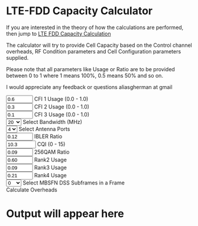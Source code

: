 # LTE-FDD Capacity Calculator

If you are interested in the theory of how the calculations are performed, then jump to [LTE FDD Capacity Calculation](ltefdddimensioning.md)

The calculator will try to provide Cell Capacity based on the Control channel overheads, RF Condition parameters and Cell Configuration parameters supplied.

Please note that all parameters like Usage or Ratio are to be provided between 0 to 1 where 1 means 100%, 0.5 means 50% and so on.

I would appreciate any feedback or questions aliasgherman at gmail



<link rel="stylesheet" href="https://cdnjs.cloudflare.com/ajax/libs/materialize/1.0.0/css/materialize.min.css">
<script src="https://cdnjs.cloudflare.com/ajax/libs/materialize/1.0.0/js/materialize.min.js"></script>



<div class="row">
    <div class="input-field col s12 m6 l6">
          <input id="cfi1_usage" type="number" class="validate" min="0.0" max="1.0" step="0.01" value="0.6">
          <label for="cfi1_usage">CFI 1 Usage (0.0 - 1.0)</label>
    </div>
</div>

<div class="row">
    <div class="input-field col s12 m6 l6">
          <input id="cfi2_usage" type="number" class="validate" min="0.0" max="1.0" step="0.01" value="0.3">
          <label for="cfi2_usage">CFI 2 Usage (0.0 - 1.0)</label>
    </div>
</div>

<div class="row">
    <div class="input-field col s12 m6 l6">
          <input id="cfi3_usage" type="number" class="validate" min="0.0" max="1.0" step="0.01" value="0.1">
          <label for="cfi3_usage">CFI 3 Usage (0.0 - 1.0)</label>
    </div>
</div>

<div class="row">
    <div class="input-field col s12 m6 l6">
    <select id="bandwidth_select">
      <option value="1.4">1.4</option>
      <option value="3">3</option>
      <option value="5">5</option>
      <option value="10">10</option>
      <option value="15">15</option>
      <option value="20" selected>20</option>        
    </select>
    <label>Select Bandwidth (MHz)</label>
    </div>
</div>	

<div class="row">
    <div class="input-field col s12 m6 l6" >
    <select id="antenna_select">
      <option value="1">1</option>
      <option value="2">2</option>
      <option value="4" selected>4</option>
    </select>
    <label>Select Antenna Ports</label>
    </div>
</div>

<div class="row">
    <div class="input-field col s12 m6 l6">
          <input id="ibler_ratio" type="number" class="validate" min="0.0" max="1.0" step="0.01" value="0.12">
          <label for="ibler_ratio">IBLER Ratio</label>
    </div>
</div>	
<div class="row">
    <div class="input-field col s12 m6 l6">
          <input id="cqi_value" type="number" class="validate" min="0.0" max="15.0" step="0.01" value="10.3">
          <label for="cqi_value">CQI (0 - 15)</label>
    </div>
</div>
<div class="row">
    <div class="input-field col s12 m6 l6">
          <input id="qam256_ratio" type="number" class="validate" min="0.0" max="1.0" step="0.01" value="0.09">
          <label for="qam256_ratio">256QAM Ratio</label>
    </div>
</div>	
<div class="row">
    <div class="input-field col s12 m6 l6">
          <input id="rank2_ratio" type="number" class="validate" min="0.0" max="1.0" step="0.01" value="0.60">
          <label for="rank2_ratio">Rank2 Usage</label>
    </div>
</div>

<div class="row">	
    <div class="input-field col s12 m6 l6">
          <input id="rank3_ratio" type="number" class="validate" min="0.0" max="1.0" step="0.01" value="0.09">
          <label for="rank3_ratio">Rank3 Usage</label>
    </div>	
</div>

<div class="row">	
    <div class="input-field col s12 m6 l6">
          <input id="rank4_ratio" type="number" class="validate" min="0.0" max="1.0" step="0.01" value="0.21">
          <label for="rank4_ratio">Rank4 Usage</label>
    </div>
</div>

<div class="row">
    <div class="input-field col s12 m6 l6" >
    <select id="mbsfn_usage">
      <option value="0" selected>0</option>
      <option value="0.5">0.5</option>
      <option value="1" >1</option>
	  <option value="2" >2</option>
	  <option value="3" >3</option>
	  <option value="4" >4</option>
	  <option value="5" >5</option>
	  <option value="6" >6</option>
    </select>
    <label>Select MBSFN DSS Subframes in a Frame</label>
    </div>
</div>


<div class="row">
    <div class="input-field col s12 m6 l6">
        <a class="waves-effect waves-light btn" id="calculate_control_overheads" onclick="calc_overheads()">Calculate Overheads</a>
    </div>
</div>

<div class="row">
	<div id="calculation_output">
		<h1>Output will appear here</h1>
	</div>
</div>

<script>

window.onload = function() {
  M.AutoInit();
  console.log("Page loaded");
}

function calc_overheads() {
	console.log("Inside the function");
	var cfi1 = document.getElementById("cfi1_usage").valueAsNumber;
	var cfi2 = document.getElementById("cfi2_usage").valueAsNumber;
	var cfi3 = document.getElementById("cfi3_usage").valueAsNumber;
	var cqi = document.getElementById("cqi_value").valueAsNumber;
	var rank2 = document.getElementById("rank2_ratio").valueAsNumber;
	var rank3 = document.getElementById("rank3_ratio").valueAsNumber;
	var rank4 = document.getElementById("rank4_ratio").valueAsNumber;
	var ibler = document.getElementById("ibler_ratio").valueAsNumber;
	var qam256 = document.getElementById("qam256_ratio").valueAsNumber;
	
	
	console.log(cfi1 + cfi2 + cfi3);
	
	var numantenna = document.getElementById("antenna_select").value;
	var bandwidth = document.getElementById("bandwidth_select").value;
	var mbsfn = document.getElementById("mbsfn_usage").value;
	
	console.log(numantenna);
	console.log(bandwidth);
	
	if (cfi1 < 0 || cfi1 > 1) {
		M.toast({html: "<div><B>ERROR</B><br /> CFI1 Usage should be a number between 0 to 1</div>", classes: 'rounded'});
		return;
	}
	if (cfi2 < 0 || cfi2 > 1) {
		M.toast({html: "<div><B>ERROR</B><br /> CFI2 Usage should be a number between 0 to 1</div>", classes: 'rounded'});
		return;
	}
	if (cfi3 < 0 || cfi3 > 1) {
		M.toast({html: "<div><B>ERROR</B><br /> CFI3 Usage should be a number between 0 to 1</div>", classes: 'rounded'});
		return;
	}
	if ( (cfi1 + cfi2 + cfi3).toFixed(2) != 1.0) {
		M.toast({html: "<div><B>ERROR</B><br /> CFI1 + CFI2 + CFI3 usage should add upto 1</div>", classes: 'rounded'});
		return;
	}
	
	if ((numantenna != 1) && (numantenna != 2) && (numantenna != 4)) {
		M.toast({html: "<div><B>ERROR</B><br /> Num antennas should be 1,2,4</div>", classes: 'rounded'});
		return;	
	}
	
	if (bandwidth != 1.4 && bandwidth != 3 && bandwidth != 5 && bandwidth != 10 && bandwidth != 10 && bandwidth != 15 && bandwidth != 20) {
		M.toast({html: "<div><B>ERROR</B><br /> Bandwidth should be 1.4, 3, 5, 10, 15 or 20MHz</div>", classes: 'rounded'});
		return;	
	}	
	if ((bandwidth < 10) && (cfi1 > 0)) {
		M.toast({html: "<div><B>ERROR</B><br /> For bandwidths 1.4, 3 & 5, please keep CFI1 Usage=0 and use only CFI2+CFI3 values such that CFI2+CFI3=1.0</div>", classes: 'rounded'});
		return;		
	}
	
	if (( (rank2) > 0 ) && ( numantenna == 1)) {
		M.toast({html: "<div><B>ERROR</B><br /> If Antenna is 1, then Rank2,3,4 should be zero.</div>", classes: 'rounded'});
		return;
	}
	
	if (( (rank3 + rank4) > 0 ) && ( numantenna < 4)) {
		M.toast({html: "<div><B>ERROR</B><br /> If Antenna < 4, then Rank 3,4 should be zero.</div>", classes: 'rounded'});
		return;
	}
	
	if (( (rank2 + rank3 + rank4).toFixed(2) > 1.0 )) {
		M.toast({html: "<div><B>ERROR</B><br /> The sum of Rank2, 3, 4 should be <= 1.0 as they are ratio of all ranks and remaining amount will be rank1 usage.</div>", classes: 'rounded'});
		return;
	}
	
	if ( cqi < 0 || cqi > 15) {
		M.toast({html: "<div><B>ERROR</B><br /> CQI should be between 0 to 15.</div>", classes: 'rounded'});
		return;
	}
	
	if (ibler < 0 || ibler > 1.0) {
		M.toast({html: "<div><B>ERROR</B><br /> IBLER should be between 0 to 1.0.</div>", classes: 'rounded'});
		return;
	}
	
	
	var rb_in_slot = 6;
	if (bandwidth == 1.4) rb_in_slot = 6;
	if (bandwidth == 3) rb_in_slot = 15;
	if (bandwidth == 5) rb_in_slot = 25;
	if (bandwidth == 10) rb_in_slot = 50;
	if (bandwidth == 15) rb_in_slot = 75;
	if (bandwidth == 20) rb_in_slot = 100;
	
	var re_in_frame_exc_mimo = rb_in_slot * 12 * 10 * 14;
	var avg_cfi = cfi1 * 1 + cfi2 * 2 + cfi3 * 3;
	
	var crs_overheads = 0;
	if (bandwidth == 1.4) crs_overheads = 480;
	if (bandwidth == 3) crs_overheads = 1200;
	if (bandwidth == 5) crs_overheads = 2000;
	if (bandwidth == 10) crs_overheads = 4000;
	if (bandwidth == 15) crs_overheads = 6000;
	if (bandwidth == 20) crs_overheads = 8000;
	
	if (numantenna == 4) {
		crs_overheads = crs_overheads * 3;
	}
	else {
		crs_overheads = crs_overheads * numantenna;
	}
	
	var pss_sss_overhead = 288;
	var pbch_overhead = 240;
	
	var pcfich_overhead = 160;
	if (numantenna == 1) pcfich_overhead = 200; //additional overheads as PBCH considers interleaving like 2/4 port antennas
	
	var phich_overhead = 120;
	if (bandwidth == 1.4) phich_overhead = 120;	
	if (bandwidth == 3) phich_overhead = 240;	
	if (bandwidth == 5) phich_overhead = 480;	
	if (bandwidth == 10) phich_overhead = 840;	
	if (bandwidth == 15) phich_overhead = 1200;	
	if (bandwidth == 20) phich_overhead = 1560;	

	var pdcch_overhead_cfi1 = 0;
	if (bandwidth == 1.4) pdcch_overhead_cfi1 = 0;
	if (bandwidth == 3) pdcch_overhead_cfi1 = 0;
	if (bandwidth == 5) pdcch_overhead_cfi1 = 0;
	if (bandwidth == 10) pdcch_overhead_cfi1 = 3000;
	if (bandwidth == 15) pdcch_overhead_cfi1 = 4640;
	if (bandwidth == 20) pdcch_overhead_cfi1 = 6280;
	
	var pdcch_overhead_cfi2 = 0;
	if (bandwidth == 1.4) pdcch_overhead_cfi2 = 1640;
	if (bandwidth == 3) pdcch_overhead_cfi2 = 2600;
	if (bandwidth == 5) pdcch_overhead_cfi2 = 4360;
	if (bandwidth == 10) pdcch_overhead_cfi2 = 9000;
	if (bandwidth == 15) pdcch_overhead_cfi2 = 13640;
	if (bandwidth == 20) pdcch_overhead_cfi2 = 18280;
	
	var pdcch_overhead_cfi3 = 0;
	if (bandwidth == 1.4) pdcch_overhead_cfi3 = 2360;
	if (bandwidth == 3) pdcch_overhead_cfi3 = 4400;
	if (bandwidth == 5) pdcch_overhead_cfi3 = 7360;
	if (bandwidth == 10) pdcch_overhead_cfi3 = 15000;
	if (bandwidth == 15) pdcch_overhead_cfi3 = 22640;
	if (bandwidth == 20) pdcch_overhead_cfi3 = 30280;	
	
	var pdcch_overhead = pdcch_overhead_cfi1 * cfi1 + pdcch_overhead_cfi2 * cfi2 + pdcch_overhead_cfi3 * cfi3;
	
	var mbsfn_overhead = (mbsfn / 10) * (re_in_frame_exc_mimo) - ((crs_overheads + pdcch_overhead + pcfich_overhead + phich_overhead) / 10) * mbsfn;
	
	console.log("MBSFN Overheads " + mbsfn_overhead);
	
	var pdsch_remaining_wo_mimo = re_in_frame_exc_mimo - (crs_overheads + pdcch_overhead + pss_sss_overhead + pbch_overhead + pcfich_overhead + phich_overhead + mbsfn_overhead);
	var pdsch_remaining_with_mimo = pdsch_remaining_wo_mimo * numantenna;
	
	
	var cqi_table_1 = [0, 0.1523, 0.2344, 0.377, 0.6016, 0.877, 1.1758, 1.4766, 1.9141, 2.4063, 2.7305, 3.3223, 3.9023, 4.5234, 5.1152, 5.5547];
	var cqi_table_2 = [0, 0.1523, 0.377, 0.877, 1.4766, 1.9141, 2.4063, 2.7305, 3.3223, 3.9023, 4.5234, 5.1152, 5.5547, 6.2266, 6.9141, 7.4063];
	
	
	var eff1 = cqi_table_1[Math.floor(cqi)];
	var eff2 = cqi_table_1[Math.ceil(cqi)];
	var cqi_diff = cqi - Math.floor(cqi);
	
	var eff_table1 = (eff2 - eff1) * (cqi_diff) + eff1;
	
	eff1 = cqi_table_2[Math.floor(cqi)];
	eff2 = cqi_table_2[Math.ceil(cqi)];
	cqi_diff = cqi - Math.floor(cqi);
	
	var eff_table2 = (eff2 - eff1) * (cqi_diff) + eff1;
	
	var efficiency = eff_table1 * (1 - qam256) + eff_table2 * (qam256);
	
	console.log(pdsch_remaining_wo_mimo);
	console.log(efficiency);

	console.log(rank_efficiency);
	console.log((1 - ibler));
	
	var rank_efficiency = (1 * (1 - rank2 - rank3 - rank4) ); //Rank1 efficiency percentage
	if (rank2 > 0) {
		rank_efficiency += (2 * rank2);
	}
	if (rank3 > 0) {
		rank_efficiency += (3 * rank3);
	}
	if (rank4 > 0) {
		rank_efficiency += (4 * rank4);
	}
	
	var cell_capacity = (100 * pdsch_remaining_wo_mimo) * efficiency * rank_efficiency * (1 - ibler) / 1024 / 1024;
	cell_capacity = cell_capacity.toFixed(2);
	
	console.log("Cell capacity : " + cell_capacity);
	

	var output_toast = "<table class='centered'> ";
	output_toast += '<tr><th>Cell Capacity (Mbps)</th><td>' + cell_capacity + '</td></tr>' ;
	output_toast += '<tr><th>Total RE in Frame (Single Antenna Port)</th><td>' + re_in_frame_exc_mimo + '</td></tr>' ;
	output_toast += '<tr><th>Remaining PDSCH RE in Frame (Single Antenna Port)</th><td>' + pdsch_remaining_wo_mimo + '</td></tr>' ;
	output_toast += '<tr><th>Control Overhead in Frame (All Antenna Port Overheads)</th><td>' + (re_in_frame_exc_mimo - pdsch_remaining_wo_mimo) + '</td></tr>' ;
	output_toast += '</table>';
	output_toast = "<div class='blue lighten-4'> " + output_toast + " </div>"; 
	
	var output_table = "<table class='centered'> ";
	output_table += '<tr><th>Cell Capacity (Mbps)</th><td>' + cell_capacity + '</td></tr>' ;
	output_table += '<tr><th>Efficiency due to Higher Rank</th><td>' + rank_efficiency + '</td></tr>' ;
	output_table += '<tr><th>CQI Efficiency</th><td>' + efficiency + '</td></tr>' ;
	output_table += '<tr><th>IBLER</th><td>' + ibler + '</td></tr>' ;
	
	output_table += '<tr><th>Remaining PDSCH RE in Frame (w/o MIMO)</th><td>' + pdsch_remaining_wo_mimo + '</td></tr>' ;
	output_table += '<tr><th>Remaining PDSCH RE in Frame (with MIMO)</th><td>' + pdsch_remaining_with_mimo + '</td></tr>' ;	
	output_table += '<tr><th>Bandwidth (Mhz)</th><td>' + bandwidth + '</td></tr>' ;
	output_table += '<tr><th>Antenna Ports</th><td>' + numantenna + '</td></tr>' ;
	output_table += '<tr><th>RBs</th><td>' + rb_in_slot + '</td></tr>' ;
	output_table += '<tr><th>Total RE in a Frame (w/o MIMO)</th><td>' + re_in_frame_exc_mimo + '</td></tr>' ;
	output_table += '<tr><th>CFI1 Ratio (0-1)</th><td>' + cfi1 + '</td></tr>' ;
	output_table += '<tr><th>CFI2 Ratio (0 - 1)</th><td>' + cfi2 + '</td></tr>' ;
	output_table += '<tr><th>CFI3 Ratio (0-1)</th><td>' + cfi3 + '</td></tr>' ;
	output_table += '<tr><th>Average CFI</th><td>' + avg_cfi + '</td></tr>' ;
	output_table += '<tr><th>MBSFN Overheads</th><td>' + mbsfn_overhead + '</td></tr>' ;
	output_table += '<tr><th>CRS Overheads</th><td>' + crs_overheads + '</td></tr>' ;
	output_table += '<tr><th>PDCCH Overheads</th><td>' + pdcch_overhead + '</td></tr>' ;
	output_table += '<tr><th>PSS/SSS Overheads</th><td>' + pss_sss_overhead + '</td></tr>' ;
	output_table += '<tr><th>PBCH Overheads</th><td>' + pbch_overhead + '</td></tr>' ;
	output_table += '<tr><th>PCFICH Overheads</th><td>' + pcfich_overhead + '</td></tr>' ;
	output_table += '<tr><th>PHICH Overheads</th><td>' + phich_overhead + '</td></tr>' ;
	output_table += "</table>";

	var output_message = "<div class='blue lighten-4'> " + output_table + " </div>"; 
	


	
	document.getElementById("calculation_output").innerHTML = output_message;
    M.toast({html: output_toast, classes: 'rounded', displayLength: 10000});
}
  
</script>
